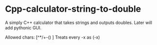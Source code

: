 # Cpp-calculator-string-to-double
A simply C++ calculator that takes strings and outputs doubles. Later will add pythonic GUI.

Allowed chars: [^*/+-() ]
Treats every -x as (-x)
